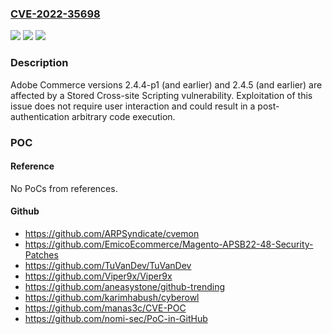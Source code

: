 ### [CVE-2022-35698](https://cve.mitre.org/cgi-bin/cvename.cgi?name=CVE-2022-35698)
![](https://img.shields.io/static/v1?label=Product&message=Magento%20Commerce&color=blue)
![](https://img.shields.io/static/v1?label=Version&message=%3C%3D%202.4.5%20&color=brighgreen)
![](https://img.shields.io/static/v1?label=Vulnerability&message=Cross-site%20Scripting%20(Stored%20XSS)%20(CWE-79)&color=brighgreen)

### Description

Adobe Commerce versions 2.4.4-p1 (and earlier) and 2.4.5 (and earlier) are affected by a Stored Cross-site Scripting vulnerability. Exploitation of this issue does not require user interaction and could result in a post-authentication arbitrary code execution.

### POC

#### Reference
No PoCs from references.

#### Github
- https://github.com/ARPSyndicate/cvemon
- https://github.com/EmicoEcommerce/Magento-APSB22-48-Security-Patches
- https://github.com/TuVanDev/TuVanDev
- https://github.com/Viper9x/Viper9x
- https://github.com/aneasystone/github-trending
- https://github.com/karimhabush/cyberowl
- https://github.com/manas3c/CVE-POC
- https://github.com/nomi-sec/PoC-in-GitHub

